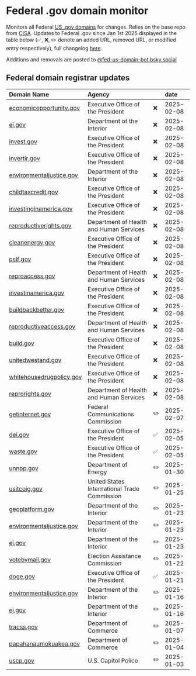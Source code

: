 # Federal .gov domain monitor

Monitors all Federal [US .gov domains](https://get.gov/) for changes. Relies on the base repo from [CISA](https://github.com/cisagov/dotgov-data). Updates to Federal .gov since Jan 1st 2025 displayed in the table below (✅, ❌, ✏️ denote an added URL, removed URL, or modified entry respectively), full changelog [here](data/all_federal_us_domain_changes.csv).

Additions and removals are posted to [@fed-us-domain-bot.bsky.social](https://bsky.app/profile/fed-us-domain-bot.bsky.social)


## Federal domain registrar updates

| Domain Name                                                  | Agency                                       |    | date       |
|:-------------------------------------------------------------|:---------------------------------------------|:---|:-----------|
| [economicopportunity.gov](https://economicopportunity.gov)   | Executive Office of the President            | ❌  | 2025-02-08 |
| [ej.gov](https://ej.gov)                                     | Department of the Interior                   | ❌  | 2025-02-08 |
| [invest.gov](https://invest.gov)                             | Executive Office of the President            | ❌  | 2025-02-08 |
| [invertir.gov](https://invertir.gov)                         | Executive Office of the President            | ❌  | 2025-02-08 |
| [environmentaljustice.gov](https://environmentaljustice.gov) | Department of the Interior                   | ❌  | 2025-02-08 |
| [childtaxcredit.gov](https://childtaxcredit.gov)             | Executive Office of the President            | ❌  | 2025-02-08 |
| [investinginamerica.gov](https://investinginamerica.gov)     | Executive Office of the President            | ❌  | 2025-02-08 |
| [reproductiverights.gov](https://reproductiverights.gov)     | Department of Health and Human Services      | ❌  | 2025-02-08 |
| [cleanenergy.gov](https://cleanenergy.gov)                   | Executive Office of the President            | ❌  | 2025-02-08 |
| [pslf.gov](https://pslf.gov)                                 | Executive Office of the President            | ❌  | 2025-02-08 |
| [reproaccess.gov](https://reproaccess.gov)                   | Department of Health and Human Services      | ❌  | 2025-02-08 |
| [investinamerica.gov](https://investinamerica.gov)           | Executive Office of the President            | ❌  | 2025-02-08 |
| [buildbackbetter.gov](https://buildbackbetter.gov)           | Executive Office of the President            | ❌  | 2025-02-08 |
| [reproductiveaccess.gov](https://reproductiveaccess.gov)     | Department of Health and Human Services      | ❌  | 2025-02-08 |
| [build.gov](https://build.gov)                               | Executive Office of the President            | ❌  | 2025-02-08 |
| [unitedwestand.gov](https://unitedwestand.gov)               | Executive Office of the President            | ❌  | 2025-02-08 |
| [whitehousedrugpolicy.gov](https://whitehousedrugpolicy.gov) | Executive Office of the President            | ❌  | 2025-02-08 |
| [reprorights.gov](https://reprorights.gov)                   | Department of Health and Human Services      | ❌  | 2025-02-08 |
| [getinternet.gov](https://getinternet.gov)                   | Federal Communications Commission            | ✏️ | 2025-02-07 |
| [dei.gov](https://dei.gov)                                   | Executive Office of the President            | ✅  | 2025-02-05 |
| [waste.gov](https://waste.gov)                               | Executive Office of the President            | ✅  | 2025-02-05 |
| [unnpp.gov](https://unnpp.gov)                               | Department of Energy                         | ✏️ | 2025-01-30 |
| [usitcoig.gov](https://usitcoig.gov)                         | United States International Trade Commission | ✏️ | 2025-01-25 |
| [geoplatform.gov](https://geoplatform.gov)                   | Department of the Interior                   | ✏️ | 2025-01-23 |
| [environmentaljustice.gov](https://environmentaljustice.gov) | Department of the Interior                   | ✏️ | 2025-01-23 |
| [ej.gov](https://ej.gov)                                     | Department of the Interior                   | ✏️ | 2025-01-23 |
| [votebymail.gov](https://votebymail.gov)                     | Election Assistance Commission               | ✏️ | 2025-01-22 |
| [doge.gov](https://doge.gov)                                 | Executive Office of the President            | ✅  | 2025-01-21 |
| [environmentaljustice.gov](https://environmentaljustice.gov) | Department of the Interior                   | ✏️ | 2025-01-16 |
| [ej.gov](https://ej.gov)                                     | Department of the Interior                   | ✏️ | 2025-01-16 |
| [tracss.gov](https://tracss.gov)                             | Department of Commerce                       | ✏️ | 2025-01-07 |
| [papahanaumokuakea.gov](https://papahanaumokuakea.gov)       | Department of Commerce                       | ✏️ | 2025-01-04 |
| [uscp.gov](https://uscp.gov)                                 | U.S. Capitol Police                          | ✏️ | 2025-01-03 |